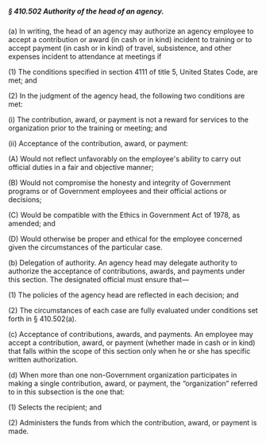 ##### § 410.502 Authority of the head of an agency. #####

(a) In writing, the head of an agency may authorize an agency employee to accept a contribution or award (in cash or in kind) incident to training or to accept payment (in cash or in kind) of travel, subsistence, and other expenses incident to attendance at meetings if

(1) The conditions specified in section 4111 of title 5, United States Code, are met; and

(2) In the judgment of the agency head, the following two conditions are met:

(i) The contribution, award, or payment is not a reward for services to the organization prior to the training or meeting; and

(ii) Acceptance of the contribution, award, or payment:

(A) Would not reflect unfavorably on the employee's ability to carry out official duties in a fair and objective manner;

(B) Would not compromise the honesty and integrity of Government programs or of Government employees and their official actions or decisions;

(C) Would be compatible with the Ethics in Government Act of 1978, as amended; and

(D) Would otherwise be proper and ethical for the employee concerned given the circumstances of the particular case.

(b) Delegation of authority. An agency head may delegate authority to authorize the acceptance of contributions, awards, and payments under this section. The designated official must ensure that—

(1) The policies of the agency head are reflected in each decision; and

(2) The circumstances of each case are fully evaluated under conditions set forth in § 410.502(a).

(c) Acceptance of contributions, awards, and payments. An employee may accept a contribution, award, or payment (whether made in cash or in kind) that falls within the scope of this section only when he or she has specific written authorization.

(d) When more than one non-Government organization participates in making a single contribution, award, or payment, the “organization” referred to in this subsection is the one that:

(1) Selects the recipient; and

(2) Administers the funds from which the contribution, award, or payment is made.